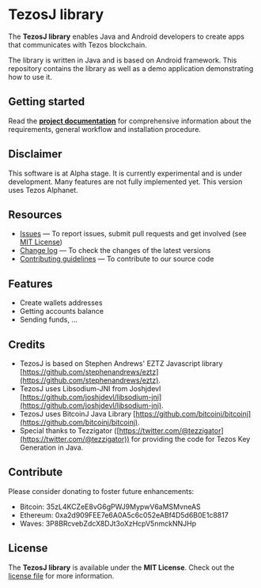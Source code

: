 # TezosJ library

The **TezosJ library** enables Java and Android developers to create apps that communicates with Tezos blockchain.

The library is written in Java and is based on Android framework. This repository contains the library as well as a demo application demonstrating how to use it.

## Getting started

Read the **[project documentation][doc-home]** for comprehensive information about the requirements, general workflow and installation procedure.

## Disclaimer

This software is at Alpha stage. It is currently experimental and is under development.
Many features are not fully implemented yet. This version uses Tezos Alphanet.

## Resources
<!---
- [Full project documentation][doc-home] — To have a comprehensive understanding of the workflow and get the installation procedure
- [TezoJ Support Center][tezosj-help] — To get technical help from TezosJ
-->
- [Issues][project-issues] — To report issues, submit pull requests and get involved (see [MIT License][project-license])
- [Change log][project-changelog] — To check the changes of the latest versions
- [Contributing guidelines][project-contributing] — To contribute to our source code

## Features

- Create wallets addresses
- Getting accounts balance
- Sending funds, ...

<!---
- Presents a **clean, native payment screen** optimized for Android devices

The main purpose of TezosJ Integration Library is to foster development of applications in Java / Android that interacts
with Tezos ecosystem. This might open Tezos to a whole world of software producers, ready to collaborate with the platform.
TezosJ is to play the role of a layer that will translate default Java method calls to Tezos's network real operations
(create_account, transfer_token, etc.).
-->

## Credits

- TezosJ is based on Stephen Andrews' EZTZ Javascript library  [https://github.com/stephenandrews/eztz](https://github.com/stephenandrews/eztz).  
- TezosJ uses Libsodium-JNI from Joshjdevl  [https://github.com/joshjdevl/libsodium-jni](https://github.com/joshjdevl/libsodium-jni).  
- TezosJ uses BitcoinJ Java Library  [https://github.com/bitcoinj/bitcoinj](https://github.com/bitcoinj/bitcoinj).   
- Special thanks to Tezzigator ([https://twitter.com/@tezzigator](https://twitter.com/@tezzigator)) for providing the code for Tezos Key Generation in Java. 

## Contribute

Please consider donating to foster future enhancements: 

- Bitcoin:  35zL4KCZeE8vG6gPWJ9MypwV6aMSMvneAS 
- Ethereum: 0xa2d909FEE7e6A0A5c6c052eABf4D5d6B0E1c8817 
- Waves: 3P8BRcvebZdcX8DJt3oXzHcpV5nmckNNJHp 

## License

The **TezosJ library** is available under the **MIT License**. Check out the [license file][project-license] for more information.

[doc-home]: https://developer.android.com/index.html/

[tezosj-help]: http://help.android.com

[project-issues]: https://github.com/LMilfont/TezosJ/issues

[project-license]: LICENSE.md
[project-changelog]: CHANGELOG.md
[project-contributing]: CONTRIBUTING.md
